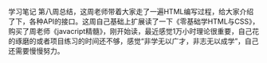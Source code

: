 ﻿学习笔记
第八周总结，这周老师带着大家走了一遍HTML编写过程，给大家介绍了下，各种API的接口。这周自己基础上扩展读了一下《零基础学HTML与CSS》，购买了周老师《javacript精髓》，刚开始读，最近感觉1万小时理论很重要，自己花的琢磨的或者项目练习的时间还不够，感觉“非学无以广才，非志无以成学”，自己还需要慢慢努力。